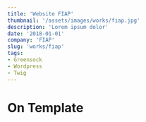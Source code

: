 ```yaml
---
title: 'Website FIAP'
thumbnail: '/assets/images/works/fiap.jpg'
description: 'Lorem ipsum dolor'
date: '2018-01-01'
company: 'FIAP'
slug: 'works/fiap'
tags:
- Greensock
- Wordpress
- Twig
---
```


# On Template